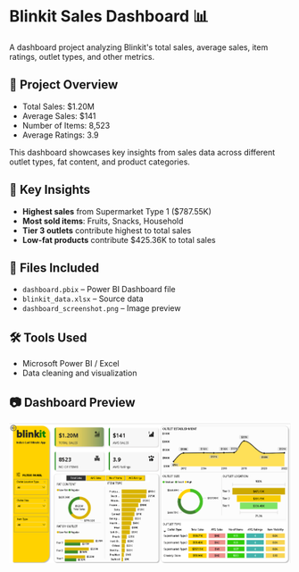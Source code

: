 # Blinkit Sales Dashboard 📊

A dashboard project analyzing Blinkit's total sales, average sales, item ratings, outlet types, and other metrics.

## 📌 Project Overview

- Total Sales: $1.20M
- Average Sales: $141
- Number of Items: 8,523
- Average Ratings: 3.9

This dashboard showcases key insights from sales data across different outlet types, fat content, and product categories.

## 🧩 Key Insights

- **Highest sales** from Supermarket Type 1 ($787.55K)
- **Most sold items**: Fruits, Snacks, Household
- **Tier 3 outlets** contribute highest to total sales
- **Low-fat products** contribute $425.36K to total sales

## 📁 Files Included

- `dashboard.pbix` – Power BI Dashboard file
- `blinkit_data.xlsx` – Source data
- `dashboard_screenshot.png` – Image preview

## 🛠 Tools Used

- Microsoft Power BI / Excel
- Data cleaning and visualization

## 📷 Dashboard Preview

![Dashboard Screenshot](dashboard.png)
